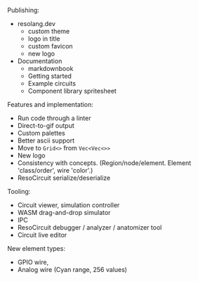 Publishing:
- resolang.dev
  - custom theme
  - logo in title
  - custom favicon
  - new logo
- Documentation
  - markdownbook
  - Getting started
  - Example circuits
  - Component library spritesheet

Features and implementation:
- Run code through a linter
- Direct-to-gif output
- Custom palettes
- Better ascii support
- Move to `Grid<>` from `Vec<Vec<>>`
- New logo
- Consistency with concepts. (Region/node/element. Element 'class/order', wire 'color'.)
- ResoCircuit serialize/deserialize

Tooling:
- Circuit viewer, simulation controller
- WASM drag-and-drop simulator
- IPC
- ResoCircuit debugger / analyzer / anatomizer tool
- Circuit live editor

New element types:
- GPIO wire,
- Analog wire (Cyan range, 256 values)
